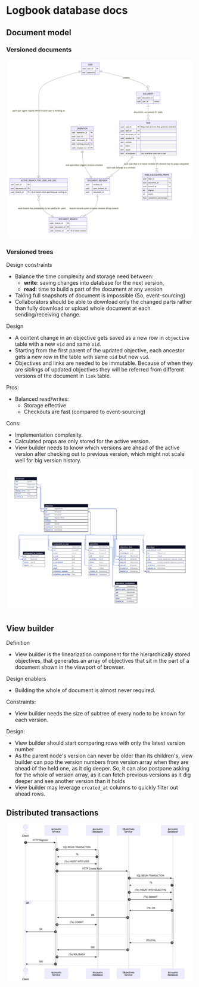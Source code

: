 # Logbook database docs

## Document model

### Versioned documents

![](branching.png)

### Versioned trees

Design constraints

- Balance the time complexity and storage need between: 
  - **write**: saving changes into database for the next version, 
  - **read**: time to build a part of the document at any version
- Taking full snapshots of document is impossible (So, event-sourcing)
- Collaborators should be able to download only the changed parts rather than fully download or upload whole document at each sending/receiving change.

Design

- A content change in an objective gets saved as a new row in `objective` table with a new `vid` and same `oid`.
- Starting from the first parent of the updated objective, each ancestor gets a new row in the table with same `oid` but new `vid`.
- Objectives and links are needed to be immutable. Because of when they are siblings of updated objectives they will be referred from different versions of the document in `link` table.

Pros:

- Balanced read/writes: 
  - Storage effective
  - Checkouts are fast (compared to event-sourcing)

Cons:

- Implementation complexity.
- Calculated props are only stored for the active version.
- View builder needs to know which versions are ahead of the active version after checking out to previous version, which might not scale well for big version history.

![](simplified.png)

## View builder

Definition

- View builder is the linearization component for the hierarchically stored objectives, that generates an array of objectives that sit in the part of a document shown in the viewport of browser.

Design enablers

- Building the whole of document is almost never required.

Constraints:

- View builder needs the size of subtree of every node to be known for each version.

Design:

-	View builder should start comparing rows with only the latest version number 
-	As the parent node's version can never be older than its children's, view builder can pop the version numbers from version array when they are ahead of the held one, as it dig deeper. So, it can also postpone asking for the whole of version array, as it can fetch previous versions as it dig deeper and see another version than it holds
-	View builder may leverage `created_at` columns to quickly filter out ahead rows.



## Distributed transactions

![](transactions.png)
